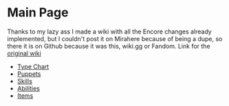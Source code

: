<h1>Main Page</h1> 

Thanks to my lazy ass I made a wiki with all the Encore changes already implemented, but I couldn't post it on Mirahere because of being a dupe, so there it is on Github because it was this, wiki.gg or Fandom. Link for the [original wiki](https://tpdp.miraheze.org/wiki/Main_Page)

<ul>
  <li><a href="{{ '/type_chart' | relative_url }}">Type Chart</a></li>
  <li><a href="{{ '/puppets' | relative_url }}">Puppets</a></li>
  <li><a href="{{ '/skills' | relative_url }}">Skills</a></li>
  <li><a href="{{ '/abilities' | relative_url }}">Abilities</a></li>
  <li><a href="{{ '/items' | relative_url }}">Items</a></li>
</ul>

